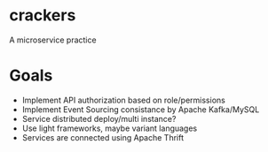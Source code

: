 # crackers
A microservice practice
# Goals
* Implement API authorization based on role/permissions
* Implement Event Sourcing consistance by Apache Kafka/MySQL
* Service distributed deploy/multi instance?
* Use light frameworks, maybe variant languages
* Services are connected using Apache Thrift
